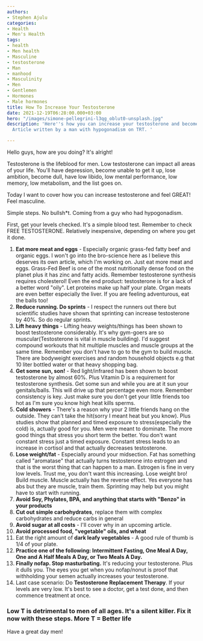 ```yaml
---
authors:
- Stephen Ajulu
categories:
- Health
- Men's Health
tags:
- health
- Men health
- Masculine
- testosterone
- Man
- manhood
- Masculinity
- Men
- Gentlemen
- Hormones
- Male hormones
title: How To Increase Your Testosterone
date: 2021-12-19T06:28:00.000+03:00
hero: "/images/simone-pellegrini-l3qg_oblut0-unsplash.jpg"
description: 'Here''s how you can increase your testosterone and become more masculine.
  Article written by a man with hypogonadism on TRT. '

---
```

Hello guys, how are you doing? It's alright!

Testosterone is the lifeblood for men. Low testosterone can impact all areas of your life. You'll have depression, become unable to get it up, lose ambition, become dull, have low libido, low mental performance, low memory, low metabolism, and the list goes on.

Today I want to cover how you can increase testosterone and feel GREAT! Feel masculine.

Simple steps. No bullsh*t. Coming from a guy who had hypogonadism.

First, get your levels checked. It's a simple blood test. Remember to check FREE TESTOSTERONE. Relatively inexpensive, depending on where you get it done.

 1. **Eat more meat and eggs** - Especially organic grass-fed fatty beef and organic eggs. I won't go into the bro-science here as I believe this deserves its own article, which I'm working on. Just eat more meat and eggs. Grass-Fed Beef is one of the most nutritionally dense food on the planet plus it has zinc and fatty acids. Remember testosterone synthesis requires cholesterol! Even the end product: testosterone is for a lack of a better word "oily". Let proteins make up half your plate. Organ meats are even better especially the liver. If you are feeling adventurous, eat the balls too!
 2. **Reduce running. Do sprints** - I respect the runners out there but scientific studies have shown that sprinting can increase testosterone by 40%. So do regular sprints.
 3. **Lift heavy things** - Lifting heavy weights/things has been shown to boost testosterone considerably. It's why gym-goers are so muscular(Testosterone is vital in muscle building). I'd suggest compound workouts that hit multiple muscles and muscle groups at the same time. Remember you don't have to go to the gym to build muscle. There are bodyweight exercises and random household objects e.g that 10 liter bottled water or that heavy shopping bag.
 4. **Get some sun, son!** - Red light/infrared has been shown to boost testosterone by almost 60%. Plus Vitamin D is a requirement for testosterone synthesis. Get some sun and while you are at it sun your genitals/balls. This will drive up that percentage even more. Remember consistency is key. Just make sure you don't get your little friends too hot as I'm sure you know high heat kills sperms.
 5. **Cold showers** - There's a reason why your 2 little friends hang on the outside. They can't take the hit(sorry I meant heat but you know). Plus studies show that planned and timed exposure to stress(especially the cold) is, actually good for you. Men were meant to dominate. The more good things that stress you short term the better. You don't want constant stress just a timed exposure. Constant stress leads to an increase in cortisol and that actually decreases testosterone.
 6. **Lose weight/fat** - Especially around your midsection. Fat has something called "aromatase" that actually turns testosterone into estrogen and that is the worst thing that can happen to a man. Estrogen is fine in very low levels. Trust me, you don't want this increasing. Lose weight bro! Build muscle. Muscle actually has the reverse effect. Yes everyone has abs but they are muscle, train them. Sprinting may help but you might have to start with running.
 7. **Avoid Soy, Phylates, BPA, and anything that starts with "Benzo" in your products**
 8. **Cut out simple carbohydrates**, replace them with complex carbohydrates and reduce carbs in general
 9. **Avoid sugar at all costs** - I'll cover why in an upcoming article.
10. **Avoid processed food, "vegetable" oils, and wheat**
11. Eat the right amount of **dark leafy vegetables** - A good rule of thumb is 1/4 of your plate.
12. **Practice one of the following: Intermittent Fasting, One Meal A Day, One and A Half Meals A Day, or Two Meals A Day.**
13. **Finally nofap. Stop masturbating.**  It's reducing your testosterone. Plus it dulls you. The eyes you get when you nofap/nonut is proof that withholding your semen actually increases your testosterone. 
14. Last case scenario: Do **Testosterone Replacement Therapy**. If your levels are very low. It's best to see a doctor, get a test done, and then commence treatment at once.

### Low T is detrimental to men of all ages. It's a silent killer. Fix it now with these steps. More T = Better life

Have a great day men!
